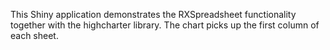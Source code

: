 This Shiny application demonstrates the RXSpreadsheet functionality together with the highcharter library. The chart picks up the first column of each sheet.